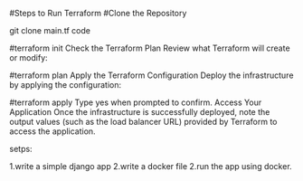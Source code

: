 #Steps to Run Terraform
#Clone the Repository

git clone main.tf  code



#terraform init
Check the Terraform Plan Review what Terraform will create or modify:



#terraform plan
Apply the Terraform Configuration Deploy the infrastructure by applying the configuration:


#terraform apply
Type yes when prompted to confirm.
Access Your Application Once the infrastructure is successfully deployed, note the output values (such as the load balancer URL) provided by Terraform to access the application.

<!-- For running the simple django app which is currently using for deployment using terraform -->
setps:

1.write a simple django app
2.write a docker file
2.run the app using docker.
